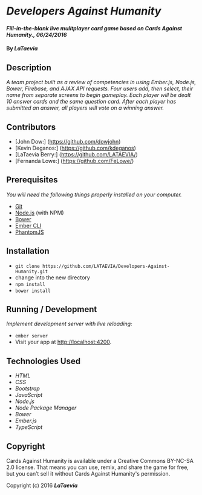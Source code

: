 # _Developers Against Humanity_

#### _Fill-in-the-blank live mulitplayer card game based on Cards Against Humanity., 06/24/2016_

#### By _**LaTaevia**_

## Description

_A team project built as a review of competencies in using Ember.js, Node.js, Bower, Firebase, and AJAX API requests. Four users add, then select, their name from separate screens to begin gameplay. Each player will be dealt 10 answer cards and the same question card. After each player has submitted an answer, all players will vote on a winning answer._

## Contributors

* [John Dow:] (https://github.com/dowjohn)
* [Kevin Deganos:] (https://github.com/kdeganos)
* [LaTaevia Berry:] (https://github.com/LATAEVIA/)
* [Fernanda Lowe:] (https://github.com/FeLowe/)

## Prerequisites

_You will need the following things properly installed on your computer._

* [Git](http://git-scm.com/)
* [Node.js](http://nodejs.org/) (with NPM)
* [Bower](http://bower.io/)
* [Ember CLI](http://ember-cli.com/)
* [PhantomJS](http://phantomjs.org/)

## Installation

* `git clone https://github.com/LATAEVIA/Developers-Against-Humanity.git`
* change into the new directory
* `npm install`
* `bower install`

## Running / Development

_Implement development server with live reloading:_
* `ember server`
* Visit your app at [http://localhost:4200](http://localhost:4200).

## Technologies Used

* _HTML_
* _CSS_
* _Bootstrap_
* _JavaScript_
* _Node.js_
* _Node Package Manager_
* _Bower_
* _Ember.js_
* _TypeScript_

## Copyright

Cards Against Humanity is available under a Creative Commons BY-NC-SA 2.0 license. That means you can use, remix, and share the game for free, but you can’t sell it without Cards Against Humanity's permission.

Copyright (c) 2016 **_LaTaevia_**
